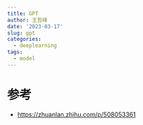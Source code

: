 ```yaml
---
title: GPT
author: 王哲峰
date: '2023-03-17'
slug: gpt
categories:
  - deeplearning
tags:
  - model
---
```



# 参考

* https://zhuanlan.zhihu.com/p/508053361